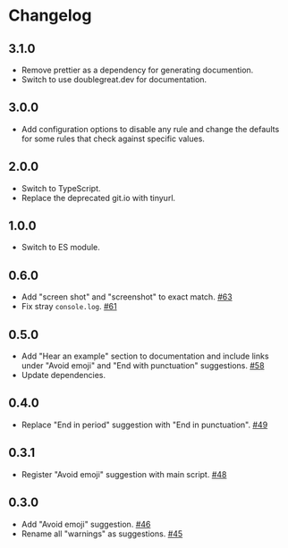 # Changelog

## 3.1.0

- Remove prettier as a dependency for generating documention.
- Switch to use doublegreat.dev for documentation.

## 3.0.0

- Add configuration options to disable any rule and change the defaults for some rules that check against specific values.

## 2.0.0

- Switch to TypeScript.
- Replace the deprecated git.io with tinyurl.

## 1.0.0

- Switch to ES module.

## 0.6.0

- Add "screen shot" and "screenshot" to exact match. [#63](https://github.com/double-great/alt-text/pull/63)
- Fix stray `console.log`. [#61](https://github.com/double-great/alt-text/pull/61)

## 0.5.0

- Add "Hear an example" section to documentation and include links under "Avoid emoji" and "End with punctuation" suggestions. [#58](https://github.com/double-great/alt-text/pull/58)
- Update dependencies.

## 0.4.0

- Replace "End in period" suggestion with "End in punctuation". [#49](https://github.com/double-great/alt-text/pull/49)

## 0.3.1

- Register "Avoid emoji" suggestion with main script. [#48](https://github.com/double-great/alt-text/pull/48)

## 0.3.0

- Add "Avoid emoji" suggestion. [#46](https://github.com/double-great/alt-text/pull/46)
- Rename all "warnings" as suggestions. [#45](https://github.com/double-great/alt-text/pull/45)
